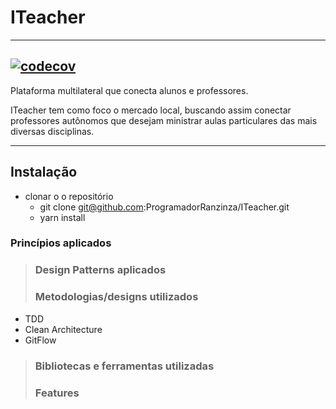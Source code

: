 # **ITeacher**

---
[![codecov](https://codecov.io/gh/ProgramadorRanzinza/ITeacher/branch/development/graph/badge.svg)](https://codecov.io/gh/ProgramadorRanzinza/ITeacher)
---

Plataforma multilateral que conecta alunos e professores.

ITeacher tem como foco o mercado local, buscando assim conectar professores autônomos que desejam ministrar aulas particulares das mais diversas disciplinas.

---

## Instalação

- clonar o o repositório
  - git clone git@github.com:ProgramadorRanzinza/ITeacher.git
  - yarn install

### Princípios aplicados

> ### Design Patterns aplicados
>
> ### Metodologias/designs utilizados

- TDD
- Clean Architecture
- GitFlow

> ### Bibliotecas e ferramentas utilizadas
>
> ### Features
